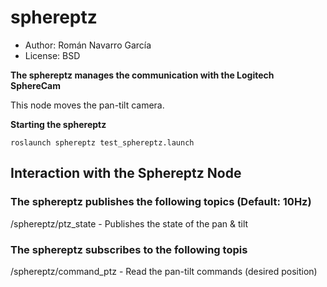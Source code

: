 # sphereptz #

  * Author: Román Navarro García
  * License: BSD

**The sphereptz manages the communication with the Logitech SphereCam**

This node moves the pan-tilt camera.

**Starting the sphereptz**

`roslaunch sphereptz test_sphereptz.launch`


## Interaction with the Sphereptz Node ##

### The sphereptz publishes the following topics (Default: 10Hz) ###

/sphereptz/ptz\_state  - Publishes the state of the pan & tilt


### The sphereptz subscribes to the following topis ###

/sphereptz/command\_ptz  - Read the pan-tilt commands (desired position)